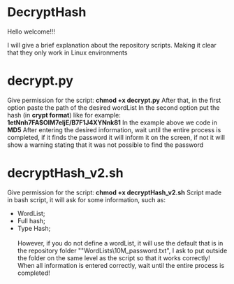 # DecryptHash
Hello welcome!!!

I will give a brief explanation about the repository scripts. Making it clear that they only work in Linux environments

# decrypt.py
Give permission for the script: **chmod +x decrypt.py**
After that, in the first option paste the path of the desired wordList
In the second option put the hash (in **crypt format**) like for example: **$1$etNnh7FA$OlM7eljE/B7F1J4XYNnk81**
In the example above we code in **MD5**
After entering the desired information, wait until the entire process is completed, if 
it finds the password it will inform it on the screen, if not it will show a warning stating that it was not possible to find the password


# decryptHash_v2.sh
Give permission for the script: **chmod +x decryptHash_v2.sh**
Script made in bash script, it will ask for some information, such as:
- WordList;
- Full hash;
- Type Hash;<br><br>
However, if you do not define a wordList, it will use the default that is in the repository folder ""WordLists\10M_password.txt",
I ask to put outside the folder on the same level as the script so that it works correctly!
When all information is entered correctly, wait until the entire process is completed! 
